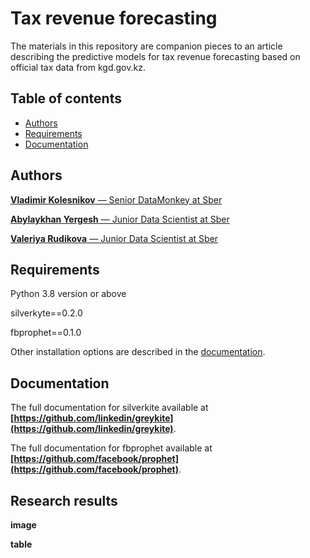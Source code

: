 # Tax revenue forecasting

The materials in this repository are companion pieces to an article describing the predictive models for tax revenue forecasting based on official tax data from kgd.gov.kz. 

 
## Table of contents
- [Authors](#authors)
- [Requirements](#Requirements)
- [Documentation](#documentation)
  
## Authors
[**Vladimir Kolesnikov** — Senior DataMonkey at Sber](https://www.linkedin.com/in/kolesnikovvladimir/) 

[**Abylaykhan Yergesh** — Junior Data Scientist at Sber](https://www.linkedin.com/in/kolesnikovvladimir/) 

[**Valeriya Rudikova** — Junior Data Scientist at Sber](https://www.linkedin.com/in/valeriya-rudikova-49874b158/) 


## Requirements
Python 3.8 version or above

silverkyte==0.2.0

fbprophet==0.1.0

Other installation options are described in the [documentation](https://pystan2.readthedocs.io/en/latest/windows.html).

## Documentation
The full documentation for silverkite available at **[https://github.com/linkedin/greykite](https://github.com/linkedin/greykite)**.


The full documentation for fbprophet available at **[https://github.com/facebook/prophet](https://github.com/facebook/prophet)**.


## Research results

**image**

**table**

